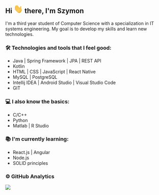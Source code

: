 ﻿## Hi <img src="https://github.com/SzymonT99/SzymonT99/blob/master/Hi.gif" width="29px"> there, I'm Szymon
I'm a third year student of Computer Science with a specialization in IT systems engineering. My goal is to develop my skills and learn new technologies.

### :hammer_and_wrench: Technologies and tools that I feel good:
* Java | Spring Framework | JPA | REST API
* Kotlin
* HTML | CSS | JavaScript | React Native
* MySQL | PostgreSQL
* Intellij IDEA | Android Studio | Visual Studio Code
* GIT

### :computer: I also know the basics:
* C/C++
* Python
* Matlab | R Studio 

### :books: I'm currently learning:
* React.js | Angular
* Node.js
* SOLID principles

### :gear: GitHub Analytics

<p>
  <img height="180em" src="https://github-readme-stats-eight-theta.vercel.app/api?username=SzymonT99&show_icons=true&theme=algolia&include_all_commits=true&count_private=true"/>
</p>

